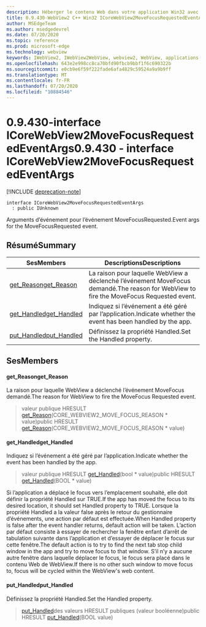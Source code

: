 ```yaml
---
description: Héberger le contenu Web dans votre application Win32 avec le contrôle Microsoft Edge WebView2
title: 0.9.430-WebView2 C++ Win32 ICoreWebView2MoveFocusRequestedEventArgs
author: MSEdgeTeam
ms.author: msedgedevrel
ms.date: 07/20/2020
ms.topic: reference
ms.prod: microsoft-edge
ms.technology: webview
keywords: IWebView2, IWebView2WebView, webview2, WebView, applications Win32, Win32, Edge, ICoreWebView2, ICoreWebView2Host, contrôle de navigateur, html Edge
ms.openlocfilehash: 643e2e998cc8ca70bfd90fbcb9bbf1f6c690322b
ms.sourcegitcommit: e0cb9e6f59f222fade6afa4829c59524a9a9b9ff
ms.translationtype: MT
ms.contentlocale: fr-FR
ms.lasthandoff: 07/20/2020
ms.locfileid: "10884546"
---
```

# <span data-ttu-id="d2f05-104">0.9.430-interface ICoreWebView2MoveFocusRequestedEventArgs</span><span class="sxs-lookup"><span data-stu-id="d2f05-104">0.9.430 - interface ICoreWebView2MoveFocusRequestedEventArgs</span></span> 

[!INCLUDE [deprecation-note](../../includes/deprecation-note.md)]

```
interface ICoreWebView2MoveFocusRequestedEventArgs
  : public IUnknown
```

<span data-ttu-id="d2f05-105">Arguments d’événement pour l’événement MoveFocusRequested.</span><span class="sxs-lookup"><span data-stu-id="d2f05-105">Event args for the MoveFocusRequested event.</span></span>

## <span data-ttu-id="d2f05-106">Résumé</span><span class="sxs-lookup"><span data-stu-id="d2f05-106">Summary</span></span>

 <span data-ttu-id="d2f05-107">Ses</span><span class="sxs-lookup"><span data-stu-id="d2f05-107">Members</span></span>                        | <span data-ttu-id="d2f05-108">Descriptions</span><span class="sxs-lookup"><span data-stu-id="d2f05-108">Descriptions</span></span>
--------------------------------|---------------------------------------------
[<span data-ttu-id="d2f05-109">get_Reason</span><span class="sxs-lookup"><span data-stu-id="d2f05-109">get_Reason</span></span>](#get_reason) | <span data-ttu-id="d2f05-110">La raison pour laquelle WebView a déclenché l’événement MoveFocus demandé.</span><span class="sxs-lookup"><span data-stu-id="d2f05-110">The reason for WebView to fire the MoveFocus Requested event.</span></span>
[<span data-ttu-id="d2f05-111">get_Handled</span><span class="sxs-lookup"><span data-stu-id="d2f05-111">get_Handled</span></span>](#get_handled) | <span data-ttu-id="d2f05-112">Indiquez si l’événement a été géré par l’application.</span><span class="sxs-lookup"><span data-stu-id="d2f05-112">Indicate whether the event has been handled by the app.</span></span>
[<span data-ttu-id="d2f05-113">put_Handled</span><span class="sxs-lookup"><span data-stu-id="d2f05-113">put_Handled</span></span>](#put_handled) | <span data-ttu-id="d2f05-114">Définissez la propriété Handled.</span><span class="sxs-lookup"><span data-stu-id="d2f05-114">Set the Handled property.</span></span>

## <span data-ttu-id="d2f05-115">Ses</span><span class="sxs-lookup"><span data-stu-id="d2f05-115">Members</span></span>

#### <span data-ttu-id="d2f05-116">get_Reason</span><span class="sxs-lookup"><span data-stu-id="d2f05-116">get_Reason</span></span> 

<span data-ttu-id="d2f05-117">La raison pour laquelle WebView a déclenché l’événement MoveFocus demandé.</span><span class="sxs-lookup"><span data-stu-id="d2f05-117">The reason for WebView to fire the MoveFocus Requested event.</span></span>

> <span data-ttu-id="d2f05-118">valeur publique HRESULT [get_Reason](#get_reason)(CORE_WEBVIEW2_MOVE_FOCUS_REASON \* value)</span><span class="sxs-lookup"><span data-stu-id="d2f05-118">public HRESULT [get_Reason](#get_reason)(CORE_WEBVIEW2_MOVE_FOCUS_REASON \* value)</span></span>

#### <span data-ttu-id="d2f05-119">get_Handled</span><span class="sxs-lookup"><span data-stu-id="d2f05-119">get_Handled</span></span> 

<span data-ttu-id="d2f05-120">Indiquez si l’événement a été géré par l’application.</span><span class="sxs-lookup"><span data-stu-id="d2f05-120">Indicate whether the event has been handled by the app.</span></span>

> <span data-ttu-id="d2f05-121">valeur publique HRESULT [get_Handled](#get_handled)(bool \* value)</span><span class="sxs-lookup"><span data-stu-id="d2f05-121">public HRESULT [get_Handled](#get_handled)(BOOL \* value)</span></span>

<span data-ttu-id="d2f05-122">Si l’application a déplacé le focus vers l’emplacement souhaité, elle doit définir la propriété Handled sur TRUE.</span><span class="sxs-lookup"><span data-stu-id="d2f05-122">If the app has moved the focus to its desired location, it should set Handled property to TRUE.</span></span> <span data-ttu-id="d2f05-123">Lorsque la propriété Handled a la valeur false après le retour du gestionnaire d’événements, une action par défaut est effectuée.</span><span class="sxs-lookup"><span data-stu-id="d2f05-123">When Handled property is false after the event handler returns, default action will be taken.</span></span> <span data-ttu-id="d2f05-124">L’action par défaut consiste à essayer de rechercher la fenêtre enfant d’arrêt de tabulation suivante dans l’application et d’essayer de déplacer le focus sur cette fenêtre.</span><span class="sxs-lookup"><span data-stu-id="d2f05-124">The default action is to try to find the next tab stop child window in the app and try to move focus to that window.</span></span> <span data-ttu-id="d2f05-125">S’il n’y a aucune autre fenêtre dans laquelle déplacer le focus, le focus sera placé dans le contenu Web de WebView.</span><span class="sxs-lookup"><span data-stu-id="d2f05-125">If there is no other such window to move focus to, focus will be cycled within the WebView's web content.</span></span>

#### <span data-ttu-id="d2f05-126">put_Handled</span><span class="sxs-lookup"><span data-stu-id="d2f05-126">put_Handled</span></span> 

<span data-ttu-id="d2f05-127">Définissez la propriété Handled.</span><span class="sxs-lookup"><span data-stu-id="d2f05-127">Set the Handled property.</span></span>

> <span data-ttu-id="d2f05-128">[put_Handled](#put_handled)des valeurs HRESULT publiques (valeur booléenne)</span><span class="sxs-lookup"><span data-stu-id="d2f05-128">public HRESULT [put_Handled](#put_handled)(BOOL value)</span></span>

